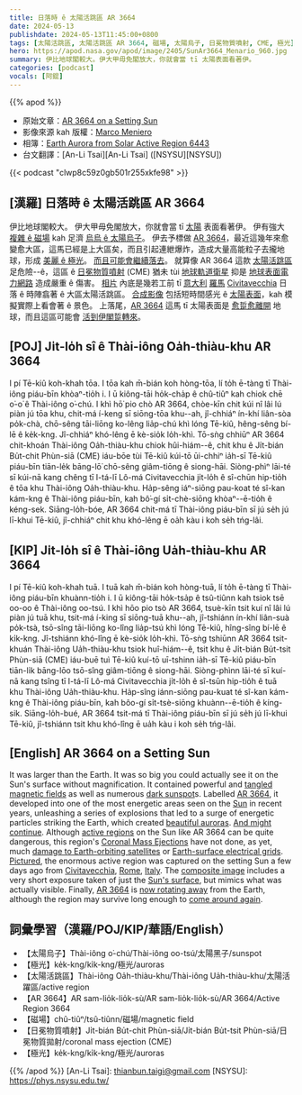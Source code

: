 ```yaml
---
title: 日落時 ê 太陽活跳區 AR 3664
date: 2024-05-13
publishdate: 2024-05-13T11:45:00+0800
tags: [太陽活跳區, 太陽活跳區 AR 3664, 磁場, 太陽烏子, 日冕物質噴射, CME, 極光]
hero: https://apod.nasa.gov/apod/image/2405/SunAr3664_Menario_960.jpg
summary: 伊比地球閣較大。伊大甲毋免閣放大，你就會當 tī 太陽表面看著伊。
categories: [podcast]
vocals: [阿錕]
---
```


{{% apod %}}

- 原始文章：[AR 3664 on a Setting Sun](https://apod.nasa.gov/apod/ap240513.html)
- 影像來源 kah 版權：[Marco Meniero](https://www.facebook.com/marco.meniero)
- 相簿：[Earth Aurora from Solar Active Region 6443](https://www.facebook.com/media/set?set=a.431368006258449&type=3)
- 台文翻譯：[An-Li Tsai][An-Li Tsai] ([NSYSU][NSYSU])

{{< podcast "clwp8c59z0gb501r255xkfe98" >}}

## [漢羅] 日落時 ê 太陽活跳區 AR 3664
伊比地球閣較大。
伊大甲毋免閣放大，你就會當 tī [太陽][Sun] 表面看著伊。
伊有強大 [複雜 ê 磁場][tangled magnetic fields] kah 足濟 [烏烏 ê 太陽烏子][dark sunspot]。
伊去予標做 [AR 3664][AR 3664 1]，最近這幾年來愈變愈大區，這馬已經是上大區矣，而且引起連紲爆炸，造成大量高能粒子去攏地球，形成 [美麗 ê 極光][beautiful auroras]。
[而且可能會繼續落去][And might continue]。
就算像 AR 3664 這款 [太陽活跳區][active regions] 足危險--ê，這區 ê [日冕物質噴射][Coronal Mass Ejections] (CME) 猶未 tùi [地球軌道衛星][damage to Earth-orbiting satellites] 抑是 [地球表面電力網路][Earth-surface electrical grids] 造成嚴重 ê 傷害。
[相片][Pictured] 內底是幾若工前 tī [意大利][Italy] [羅馬][Rome] [Civitavecchia][Civitavecchia] 日落 ê 時陣翕著 ê 大區太陽活跳區。
[合成影像][composite image] 包括短時間感光 ê [太陽表面][Sun's surface]，kah 模擬實際上看會著 ê 景色。
上落尾，[AR 3664][AR 3664 2] 這馬 tī 太陽表面是 [愈踅愈離開][now rotating away] 地球，而且這區可能會 [活到伊閣踅轉來][come around again]。

## [POJ] Ji̍t-lo̍h sî ê Thài-iông Oa̍h-thiàu-khu AR 3664
I pí Tē-kiû koh-khah tōa.
I tōa kah m̄-bián koh hòng-tōa, lí to̍h ē-tàng tī Thài-iông piáu-bīn khòaⁿ-tio̍h i.
I ū kiông-tāi ho̍k-cha̍p ê chû-tiûⁿ kah chiok chē o͘-o͘ ê Thài-iông o͘-chú.
I khì hō͘ pio chò AR 3664, chòe-kīn chit kúi nî lâi lú piàn jú tōa khu, chit-má í-keng sī siōng-tōa khu--ah, jî-chhiáⁿ ín-khí liân-sòa po̍k-chà, chō-sêng tāi-liōng ko-lêng lia̍p-chú khì lóng Tē-kiû, hêng-sêng bí-lē ê ke̍k-kng.
Jî-chhiáⁿ khó-lêng ē kè-sio̍k lo̍h-khì.
Tō-sǹg chhiūⁿ AR 3664 chit-khoán Thài-iông Oa̍h-thiàu-khu chiok hûi-hiám--ê, chit khu ê Ji̍t-bián Bu̍t-chit Phùn-siā (CME) iáu-bōe tùi Tē-kiû kúi-tō ūi-chhiⁿ ia̍h-sī Tē-kiû piáu-bīn tiān-le̍k bāng-lō͘ chō-sêng giâm-tiōng ê siong-hāi.
Siòng-phìⁿ lāi-té sī kúi-nā kang chêng tī I-tá-lī Lô-má Civitavecchia ji̍t-lo̍h ê sî-chūn hip-tio̍h ê tōa khu Thài-iông Oa̍h-thiàu-khu.
Ha̍p-sêng iáⁿ-siōng pau-koat té sî-kan kám-kng ê Thài-iông piáu-bīn, kah bô͘-gí si̍t-chè-siōng khòaⁿ--ē-tio̍h ê kéng-sek.
Siāng-lo̍h-bóe, AR 3664 chit-má tī Thài-iông piáu-bīn sī jú se̍h jú lī-khui Tē-kiû, jî-chhiáⁿ chit khu khó-lêng ē oa̍h kàu i koh se̍h tńg-lâi.

## [KIP] Ji̍t-lo̍h sî ê Thài-iông Ua̍h-thiàu-khu AR 3664
I pí Tē-kiû koh-khah tuā.
I tuā kah m̄-bián koh hòng-tuā, lí to̍h ē-tàng tī Thài-iông piáu-bīn khuànn-tio̍h i.
I ū kiông-tāi ho̍k-tsa̍p ê tsû-tiûnn kah tsiok tsē oo-oo ê Thài-iông oo-tsú.
I khì hōo pio tsò AR 3664, tsuè-kīn tsit kuí nî lâi lú piàn jú tuā khu, tsit-má í-king sī siōng-tuā khu--ah, jî-tshiánn ín-khí liân-suà po̍k-tsà, tsō-sîng tāi-liōng ko-lîng lia̍p-tsú khì lóng Tē-kiû, hîng-sîng bí-lē ê ki̍k-kng.
Jî-tshiánn khó-lîng ē kè-sio̍k lo̍h-khì.
Tō-sǹg tshiūnn AR 3664 tsit-khuán Thài-iông Ua̍h-thiàu-khu tsiok huî-hiám--ê, tsit khu ê Ji̍t-bián Bu̍t-tsit Phùn-siā (CME) iáu-buē tuì Tē-kiû kuí-tō uī-tshinn ia̍h-sī Tē-kiû piáu-bīn tiān-li̍k bāng-lōo tsō-sîng giâm-tiōng ê siong-hāi.
Siòng-phìnn lāi-té sī kuí-nā kang tsîng tī I-tá-lī Lô-má Civitavecchia ji̍t-lo̍h ê sî-tsūn hip-tio̍h ê tuā khu Thài-iông Ua̍h-thiàu-khu.
Ha̍p-sîng iánn-siōng pau-kuat té sî-kan kám-kng ê Thài-iông piáu-bīn, kah bôo-gí si̍t-tsè-siōng khuànn--ē-tio̍h ê kíng-sik.
Siāng-lo̍h-bué, AR 3664 tsit-má tī Thài-iông piáu-bīn sī jú se̍h jú lī-khui Tē-kiû, jî-tshiánn tsit khu khó-lîng ē ua̍h kàu i koh se̍h tńg-lâi.

## [English] AR 3664 on a Setting Sun
It was larger than the Earth.
It was so big you could actually see it on the Sun's surface without magnification.
It contained powerful and [tangled magnetic fields][tangled magnetic fields] as well as numerous [dark sunspot][dark sunspot]s.
Labelled [AR 3664][AR 3664 1], it developed into one of the most energetic areas seen on the [Sun][Sun] in recent years, unleashing a series of explosions that led to a surge of energetic particles striking the Earth, which created [beautiful auroras][beautiful auroras].
[And might continue][And might continue].
Although [active regions][active regions] on the Sun like AR 3664 can be quite dangerous, this region's [Coronal Mass Ejections][Coronal Mass Ejections] have not done, as yet, much [damage to Earth-orbiting satellites][damage to Earth-orbiting satellites] or [Earth-surface electrical grids][Earth-surface electrical grids].
[Pictured][Pictured], the enormous active region was captured on the setting Sun a few days ago from [Civitavecchia][Civitavecchia], [Rome][Rome], [Italy][Italy].
The [composite image][composite image] includes a very short exposure taken of just the [Sun's surface][Sun's surface], but mimics what was actually visible.
Finally, [AR 3664][AR 3664 2] is [now rotating away][now rotating away] from the Earth, although the region may survive long enough to [come around again][come around again].

## 詞彙學習（漢羅/POJ/KIP/華語/English）
- 【太陽烏子】Thài-iông o͘-chú/Thài-iông oo-tsú/太陽黑子/sunspot
- 【極光】ke̍k-kng/ki̍k-kng/極光/auroras
- 【太陽活跳區】Thài-iông Oa̍h-thiàu-khu/Thài-iông Ua̍h-thiàu-khu/太陽活躍區/active region
- 【AR 3664】AR sam-lio̍k-lio̍k-sù/AR sam-lio̍k-lio̍k-sù/AR 3664/Active Region 3664
- 【磁場】chû-tiûⁿ/tsû-tiûnn/磁場/magnetic field
- 【日冕物質噴射】Ji̍t-bián Bu̍t-chit Phùn-siā/Ji̍t-bián Bu̍t-tsit Phùn-siā/日冕物質拋射/coronal mass ejection (CME)
- 【極光】ke̍k-kng/ki̍k-kng/極光/auroras

{{% /apod %}}
[An-Li Tsai]: thianbun.taigi@gmail.com
[NSYSU]: https://phys.nsysu.edu.tw/

[copyright]: https://apod.nasa.gov/apod/fap/lib/about_apod.html#srapply
[License3]: https://creativecommons.org/licenses/by/3.0/
[License2]:https://creativecommons.org/licenses/by-nc-nd/2.0/

[tangled magnetic fields]:https://www.spaceweatherlive.com/en/help/the-magnetic-classification-of-sunspots.html
[dark sunspot]:https://en.wikipedia.org/wiki/Sunspot
[AR 3664 1]:https://apod.nasa.gov/apod/ap240511.html
[Sun]:https://science.nasa.gov/sun/
[beautiful auroras]:https://apod.nasa.gov/apod/ap240512.html
[And might continue]:https://www.swpc.noaa.gov/products/aurora-viewline-tonight-and-tomorrow-night-experimental
[active regions]:https://science.nasa.gov/get-involved/citizen-science/be-a-solar-active-region-spotter/
[Coronal Mass Ejections]:https://apod.nasa.gov/apod/ap180902.html
[damage to Earth-orbiting satellites]:https://svs.gsfc.nasa.gov/5214/
[Earth-surface electrical grids]:https://www.swpc.noaa.gov/sites/default/files/images/u33/finalBoulderPresentation042611%20%281%29.pdf
[Pictured]:https://www.facebook.com/photo/?fbid=431389876256262&set=a.431368006258449
[Civitavecchia]:https://youtu.be/mL__aBb8Hlg
[Rome]:https://youtu.be/oSexfR0Ubzw
[Italy]:https://en.wikipedia.org/wiki/Italy
[composite image]:https://www.facebook.com/photo/?fbid=431389876256262&set=a.431368006258449
[Sun's surface]:https://apod.nasa.gov/apod/ap111106.html
[AR 3664 2]:https://spaceweather.com/images2024/12may24/hmi1898.gif
[now rotating away]:https://m.media-amazon.com/images/I/51ZjBEW+qNL._AC_UF894,1000_QL80_.jpg
[come around again]:https://t4.ftcdn.net/jpg/01/90/92/89/360_F_190928973_1rQ1nipXxnL6Y28MIL5OlY69MNFTsM9k.jpg
